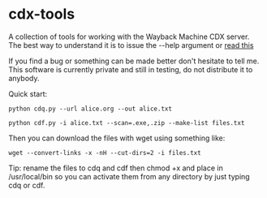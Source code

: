 # cdx-tools
A collection of tools for working with the Wayback Machine CDX server.
The best way to understand it is to issue the --help argument or [read this](https://github.com/internetarchive/wayback/blob/master/wayback-cdx-server/README.md)

If you find a bug or something can be made better don't hesitate to tell me.
This software is currently private and still in testing, do not distribute it to anybody.

Quick start:

`python cdq.py --url alice.org --out alice.txt`

`python cdf.py -i alice.txt --scan=.exe,.zip --make-list files.txt`

Then you can download the files with wget using something like:

`wget --convert-links -x -nH --cut-dirs=2 -i files.txt`

Tip: rename the files to cdq and cdf then chmod +x and place in /usr/local/bin so you can activate them from any directory by just typing cdq or cdf.
